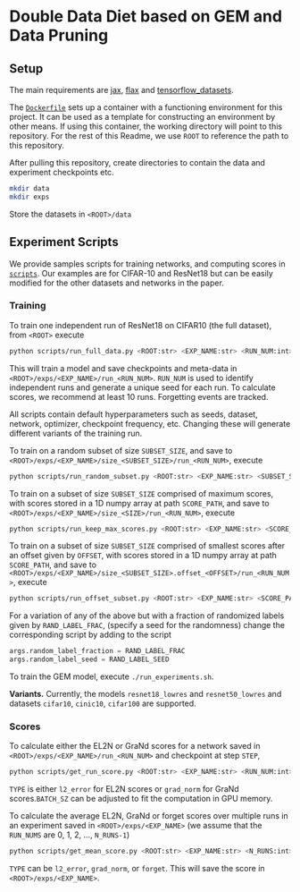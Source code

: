 # Double Data Diet based on GEM and Data Pruning

## Setup

The main requirements are [jax](https://github.com/google/jax), [flax](https://github.com/google/flax) and [tensorflow_datasets](https://www.tensorflow.org/datasets).

The [`Dockerfile`](Dockerfile) sets up a container with a functioning environment for this project. It can be used as a template for constructing an environment by other means. If using this container, the working directory will point to this repository. For the rest of this Readme, we use `ROOT` to reference the path to this repository.

After pulling this repository, create directories to contain the data and experiment checkpoints etc.

```sh
mkdir data
mkdir exps
```

Store the datasets in `<ROOT>/data`



## Experiment Scripts

We provide samples scripts for training networks, and computing scores in [`scripts`](scripts). Our examples are for CIFAR-10 and ResNet18 but can be easily modified for the other datasets and networks in the paper.



### Training

To train one independent run of ResNet18 on CIFAR10 (the full dataset), from `<ROOT>` execute

```sh
python scripts/run_full_data.py <ROOT:str> <EXP_NAME:str> <RUN_NUM:int>
```

This will train a model and save checkpoints and meta-data in `<ROOT>/exps/<EXP_NAME>/run_<RUN_NUM>`. `RUN_NUM` is used to identify independent runs and generate a unique seed for each run. To calculate scores, we recommend at least 10 runs. Forgetting events are tracked.

All scripts contain default hyperparameters such as seeds, dataset, network, optimizer, checkpoint frequency, etc. Changing these will generate different variants of the training run.

To train on a random subset of size `SUBSET_SIZE`, and save to `<ROOT>/exps/<EXP_NAME>/size_<SUBSET_SIZE>/run_<RUN_NUM>`, execute

```sh
python scripts/run_random_subset.py <ROOT:str> <EXP_NAME:str> <SUBSET_SIZE:int> <RUN_NUM:int>
```

To train on a subset of size `SUBSET_SIZE` comprised of maximum scores, with scores stored in a 1D numpy array at path `SCORE_PATH`, and save to  `<ROOT>/exps/<EXP_NAME>/size_<SIZE>/run_<RUN_NUM>`, execute

```sh
python scripts/run_keep_max_scores.py <ROOT:str> <EXP_NAME:str> <SCORE_PATH:str> <SUBSET_SIZE:int> <RUN_NUM:int>
```

To train on a subset of size `SUBSET_SIZE` comprised of smallest scores after an offset given by `OFFSET`, with scores stored in a 1D numpy array at path `SCORE_PATH`, and save to  `<ROOT>/exps/<EXP_NAME>/size_<SUBSET_SIZE>.offset_<OFFSET>/run_<RUN_NUM>`, execute

```sh
python scripts/run_offset_subset.py <ROOT:str> <EXP_NAME:str> <SCORE_PATH:str> <SUBSET_SIZE:int> <OFFSET:int> <RUN_NUM:int>
```

For a variation of any of the above but with a fraction of randomized labels given by `RAND_LABEL_FRAC`, (specify a seed for the randomness) change the corresponding script by adding to the script

```python
args.random_label_fraction = RAND_LABEL_FRAC
args.random_label_seed = RAND_LABEL_SEED
```

To train the GEM model, execute `./run_experiments.sh`.



**Variants.**  Currently, the models `resnet18_lowres` and `resnet50_lowres` and datasets `cifar10`, `cinic10`, `cifar100` are supported.



### Scores

To calculate either the EL2N or GraNd scores for a network saved in `<ROOT>/exps/<EXP_NAME>/run_<RUN_NUM>` and checkpoint at step `STEP`,

```sh
python scripts/get_run_score.py <ROOT:str> <EXP_NAME:str> <RUN_NUM:int> <STEP:int> <BATCH_SZ:int> <TYPE:str>
```

`TYPE` is either `l2_error` for EL2N scores or `grad_norm` for GraNd scores.`BATCH_SZ` can be adjusted to fit the computation in GPU memory.

To calculate the average EL2N, GraNd or forget scores over multiple runs in an experiment saved in `<ROOT>/exps/<EXP_NAME>` (we assume that the `RUN_NUMS` are 0, 1, 2, ..., `N_RUNS-1`)

```sh
python scripts/get_mean_score.py <ROOT:str> <EXP_NAME:str> <N_RUNS:int> <STEP:int> <TYPE:str>
```

`TYPE` can be `l2_error`, `grad_norm`, or `forget`. This will save the score in `<ROOT>/exps/<EXP_NAME>`. 

